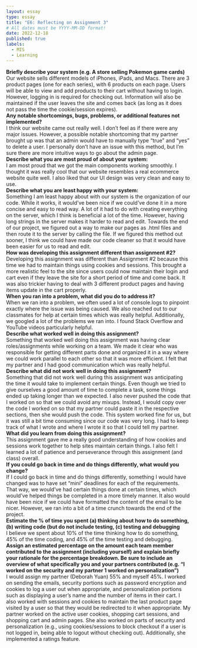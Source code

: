 ```yaml
---
layout: essay
type: essay
title: "E6: Reflecting on Assignment 3"
# All dates must be YYYY-MM-DD format!
date: 2022-12-18
published: true
labels:
  - MIS
  - Learning
---
```


<b> Briefly describe your system (e.g. A store selling Pokemon game cards) </b><br>
Our website sells different models of iPhones, iPads, and Macs. There are 3 product pages (one for each series), with 6 products on each page. Users will be able to view and add products to their cart without having to login. However, logging in is required for checking out. Information will also be maintained if the user leaves the site and comes back (as long as it does not pass the time the cookie/session expires). <br>
<b> Any notable shortcomings, bugs, problems, or additional features not implemented? </b><br>
I think our website came out really well. I don’t feel as if there were any major issues. However, a possible notable shortcoming that my partner brought up was that an admin would have to manually type “true” and “yes” to delete a user. I personally don’t have an issue with this method, but I’m sure there are more intuitive ways to go about the admin page. <br>
<b> Describe what you are most proud of about your system: </b><br>
I am most proud that we got the main components working smoothly. I thought it was really cool that our website resembles a real ecommerce website quite well. I also liked that our UI design was very clean and easy to use. <br>
<b> Describe what you are least happy with your system: </b><br>
Something I am least happy about with our system is the organization of our code. While it works, it would’ve been nice if we could’ve done it in a more concise and easy to read way. A lot of it had to do with creating everything on the server, which I think is beneficial a lot of the time. However, having long strings in the server makes it harder to read and edit. Towards the end of our project, we figured out a way to make our pages as .html files and then route it to the server by calling the file. If we figured this method out sooner, I think we could have made our code cleaner so that it would have been easier for us to read and edit. <br> 
<b> How was developing this assignment different than assignment #2? </b><br>
Developing this assignment was different than Assignment #2 because this time we had to maintain things using cookies and sessions. This brought a more realistic feel to the site since users could now maintain their login and cart even if they leave the site for a short period of time and come back. It was also trickier having to deal with 3 different product pages and having items update in the cart properly. <br>
<b> When you ran into a problem, what did you do to address it? </b><br>
When we ran into a problem, we often used a lot of console.logs to pinpoint exactly where the issue was being caused. We also reached out to our classmates for help at certain times which was really helpful. Additionally, we googled a lot of the problems we ran into. I found Stack Overflow and YouTube videos particularly helpful. <br>
<b> Describe what worked well in doing this assignment? </b><br>
Something that worked well doing this assignment was having clear roles/assignments while working on a team. We made it clear who was responsible for getting different parts done and organized it in a way where we could work parallel to each other so that it was more efficient. I felt that my partner and I had good communication which was really helpful. <br>
<b> Describe what did not work well in doing this assignment? </b><br>
Something that did not work well during this assignment was anticipating the time it would take to implement certain things. Even though we tried to give ourselves a good amount of time to complete a task, some things ended up taking longer than we expected. I also never pushed the code that I worked on so that we could avoid any mixups. Instead, I would copy over the code I worked on so that my partner could paste it in the respective sections, then she would push the code. This system worked fine for us, but it was still a bit time consuming since our code was very long. I had to keep track of what I wrote and where I wrote it so that I could tell my partner. <br>
<b> What did you learn from doing this assignment? </b><br>
This assignment gave me a really good understanding of how cookies and sessions work together to help sites maintain certain things. I also felt I learned a lot of patience and perseverance through this assignment (and class) overall. <br>
<b> If you could go back in time and do things differently, what would you change? </b><br>
If I could go back in time and do things differently, something I would have changed was to have set “mini” deadlines for each of the requirements. That way, we would’ve had certain things done at certain times, which would’ve helped things be completed in a more timely manner. It also would have been nice if we could have formatted the content of the email to be nicer. However, we ran into a bit of a time crunch towards the end of the project. <br>
<b> Estimate the % of time you spent (a) thinking about how to do something, (b) writing code (but do not include testing, (c) testing and debugging </b><br>
I believe we spent about 10% of the time thinking how to do something, 45% of the time coding, and 45% of the time testing and debugging. <br>
<b> Assign an estimated percentage on the amount each team member contributed to the assignment (including yourself) and explain briefly your rationale for the percentage breakdown. Be sure to include an overview of what specifically you and your partners contributed (e.g. “I worked on the security and my partner 1 worked on personalization”) </b><br>
I would assign my partner (Deborah Yuan) 55% and myself 45%. I worked on sending the emails, security portions such as password encryption and cookies to log a user out when appropriate, and personalization portions such as displaying a user’s name and the number of items in their cart. I also worked with sessions and cookies to maintain the last product page visited by a user so that they would be redirected to it when appropriate. My partner worked on the active user cookies, shopping cart sessions, and shopping cart and admin pages. She also worked on parts of security and personalization (e.g., using cookies/sessions to block checkout if a user is not logged in, being able to logout without checking out). Additionally, she implemented a ratings feature. <br>
